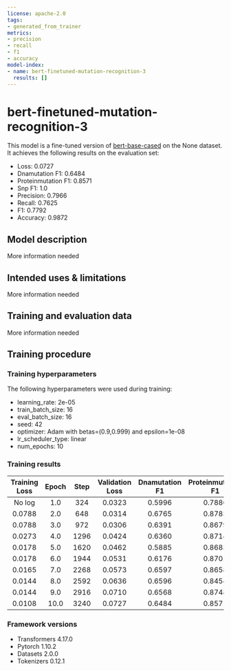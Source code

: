 ```yaml
---
license: apache-2.0
tags:
- generated_from_trainer
metrics:
- precision
- recall
- f1
- accuracy
model-index:
- name: bert-finetuned-mutation-recognition-3
  results: []
---
```


<!-- This model card has been generated automatically according to the information the Trainer had access to. You
should probably proofread and complete it, then remove this comment. -->

# bert-finetuned-mutation-recognition-3

This model is a fine-tuned version of [bert-base-cased](https://huggingface.co/bert-base-cased) on the None dataset.
It achieves the following results on the evaluation set:
- Loss: 0.0727
- Dnamutation F1: 0.6484
- Proteinmutation F1: 0.8571
- Snp F1: 1.0
- Precision: 0.7966
- Recall: 0.7625
- F1: 0.7792
- Accuracy: 0.9872

## Model description

More information needed

## Intended uses & limitations

More information needed

## Training and evaluation data

More information needed

## Training procedure

### Training hyperparameters

The following hyperparameters were used during training:
- learning_rate: 2e-05
- train_batch_size: 16
- eval_batch_size: 16
- seed: 42
- optimizer: Adam with betas=(0.9,0.999) and epsilon=1e-08
- lr_scheduler_type: linear
- num_epochs: 10

### Training results

| Training Loss | Epoch | Step | Validation Loss | Dnamutation F1 | Proteinmutation F1 | Snp F1 | Precision | Recall | F1     | Accuracy |
|:-------------:|:-----:|:----:|:---------------:|:--------------:|:------------------:|:------:|:---------:|:------:|:------:|:--------:|
| No log        | 1.0   | 324  | 0.0323          | 0.5996         | 0.7886             | 1.0    | 0.6583    | 0.7982 | 0.7215 | 0.9901   |
| 0.0788        | 2.0   | 648  | 0.0314          | 0.6765         | 0.8783             | 1.0    | 0.7453    | 0.8571 | 0.7973 | 0.9907   |
| 0.0788        | 3.0   | 972  | 0.0306          | 0.6391         | 0.8679             | 1.0    | 0.7341    | 0.8232 | 0.7761 | 0.9903   |
| 0.0273        | 4.0   | 1296 | 0.0424          | 0.6360         | 0.8714             | 1.0    | 0.7792    | 0.775  | 0.7771 | 0.9885   |
| 0.0178        | 5.0   | 1620 | 0.0462          | 0.5885         | 0.8683             | 1.0    | 0.7576    | 0.7589 | 0.7583 | 0.9869   |
| 0.0178        | 6.0   | 1944 | 0.0531          | 0.6176         | 0.8701             | 1.0    | 0.7734    | 0.7679 | 0.7706 | 0.9873   |
| 0.0165        | 7.0   | 2268 | 0.0573          | 0.6597         | 0.8658             | 1.0    | 0.8022    | 0.775  | 0.7884 | 0.9881   |
| 0.0144        | 8.0   | 2592 | 0.0636          | 0.6596         | 0.8454             | 1.0    | 0.7919    | 0.7679 | 0.7797 | 0.9871   |
| 0.0144        | 9.0   | 2916 | 0.0710          | 0.6568         | 0.8748             | 1.0    | 0.8159    | 0.7679 | 0.7912 | 0.9872   |
| 0.0108        | 10.0  | 3240 | 0.0727          | 0.6484         | 0.8571             | 1.0    | 0.7966    | 0.7625 | 0.7792 | 0.9872   |


### Framework versions

- Transformers 4.17.0
- Pytorch 1.10.2
- Datasets 2.0.0
- Tokenizers 0.12.1
